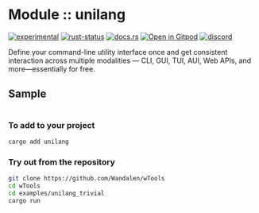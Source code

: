 <!-- {{# generate.module_header{} #}} -->

# Module :: unilang
<!--{ generate.module_header.start() }-->
 [![experimental](https://raster.shields.io/static/v1?label=&message=experimental&color=orange)](https://github.com/emersion/stability-badges#experimental) [![rust-status](https://github.com/Wandalen/wTools/actions/workflows/module_unilang_push.yml/badge.svg)](https://github.com/Wandalen/wTools/actions/workflows/module_unilang_push.yml) [![docs.rs](https://img.shields.io/docsrs/unilang?color=e3e8f0&logo=docs.rs)](https://docs.rs/unilang) [![Open in Gitpod](https://raster.shields.io/static/v1?label=try&message=online&color=eee&logo=gitpod&logoColor=eee)](https://gitpod.io/#RUN_PATH=.,SAMPLE_FILE=module%2Fmove%2Funilang%2Fexamples%2Funilang_trivial.rs,RUN_POSTFIX=--example%20module%2Fmove%2Funilang%2Fexamples%2Funilang_trivial.rs/https://github.com/Wandalen/wTools) [![discord](https://img.shields.io/discord/872391416519737405?color=eee&logo=discord&logoColor=eee&label=ask)](https://discord.gg/m3YfbXpUUY)
<!--{ generate.module_header.end }-->

Define your command-line utility interface once and get consistent interaction across multiple modalities — CLI, GUI, TUI, AUI, Web APIs, and more—essentially for free.

## Sample

<!-- {{# generate.module{} #}} -->

```rust
```

### To add to your project

```sh
cargo add unilang
```

### Try out from the repository

```sh
git clone https://github.com/Wandalen/wTools
cd wTools
cd examples/unilang_trivial
cargo run
```
